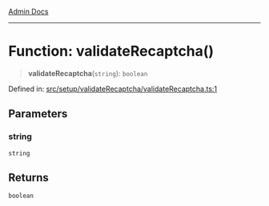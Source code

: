 [Admin Docs](/)

***

# Function: validateRecaptcha()

> **validateRecaptcha**(`string`): `boolean`

Defined in: [src/setup/validateRecaptcha/validateRecaptcha.ts:1](https://github.com/abhassen44/talawa-admin/blob/285f7384c3d26b5028a286d84f89b85120d130a2/src/setup/validateRecaptcha/validateRecaptcha.ts#L1)

## Parameters

### string

`string`

## Returns

`boolean`
